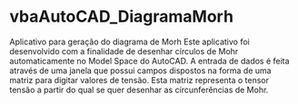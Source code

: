 # vbaAutoCAD_DiagramaMorh
Aplicativo para geração do diagrama de Morh
Este aplicativo foi desenvolvido com a finalidade de desenhar círculos de Mohr automaticamente no Model Space do AutoCAD.
A entrada de dados é feita através de uma janela que possui campos dispostos na forma de uma matriz para digitar valores de tensão. Esta matriz representa o tensor tensão a partir do qual se quer desenhar as círcunferências de Mohr.

 